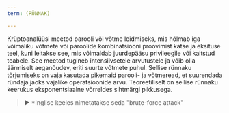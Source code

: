 ```yaml
---
term: (RÜNNAK)

---
```

Krüptoanalüüsi meetod parooli või võtme leidmiseks, mis hõlmab iga võimaliku võtmete või paroolide kombinatsiooni proovimist katse ja eksituse teel, kuni leitakse see, mis võimaldab juurdepääsu privileegile või kaitstud teabele. See meetod tugineb intensiivsetele arvutustele ja võib olla äärmiselt aeganõudev, eriti suurte võtmete puhul. Sellise rünnaku tõrjumiseks on vaja kasutada pikemaid parooli- ja võtmeread, et suurendada ründaja jaoks vajalike operatsioonide arvu. Teoreetiliselt on sellise rünnaku keerukus eksponentsiaalne võrreldes sihtmärgi pikkusega.

> ► *Inglise keeles nimetatakse seda "brute-force attack"